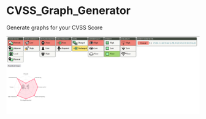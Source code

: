 # CVSS_Graph_Generator
Generate graphs for your CVSS Score

<p align="center"><img src="https://github.com/Darkiros/CVSSv3_Graph_Generator/blob/main/Capture.png"/></p>
